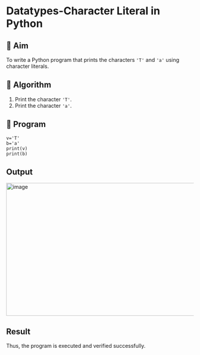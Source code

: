 # Datatypes-Character Literal in Python

## 🎯 Aim
To write a Python program that prints the characters `'T'` and `'a'` using character literals.

## 🧠 Algorithm
1. Print the character `'T'`.
2. Print the character `'a'`.

## 🧾 Program
~~~
v='T'
b='a'
print(v)
print(b)
~~~
## Output
<img width="679" height="357" alt="image" src="https://github.com/user-attachments/assets/5ec45798-ec20-4f5d-a1fe-f51f9031e5bf" />

## Result
Thus, the program is executed and verified successfully.

